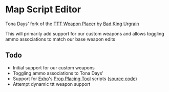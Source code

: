 # Map Script Editor

Tona Days' fork of the [TTT Weapon Placer](https://steamcommunity.com/sharedfiles/filedetails/?id=119928922) by [Bad King Urgrain](https://steamcommunity.com/profiles/76561197964193008)

This will primarily add support for our custom weapons and allows toggling ammo associations to match our base weapon edits

## Todo

- Initial support for our custom weapons
- Toggling ammo associations to Tona Days'
- Support for [Exho](https://steamcommunity.com/id/Exho1)'s [Prop Placing Tool](https://steamcommunity.com/sharedfiles/filedetails/?id=326667871) scripts ([source code](https://github.com/Exho1/PH_PropPlacerTool))
- Attempt dynamic ttt weapon support
